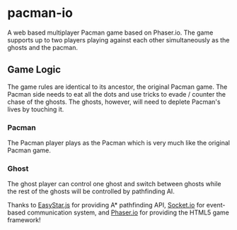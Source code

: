 # pacman-io
A web based multiplayer Pacman game based on Phaser.io. The game supports up to two players playing against each other simultaneously as the ghosts and the pacman. 

## Game Logic
The game rules are identical to its ancestor, the original Pacman game. The Pacman side needs to eat all the dots and use tricks to evade / counter the chase of the ghosts. The ghosts, however, will need to deplete Pacman's lives by touching it.

### Pacman
The Pacman player plays as the Pacman which is very much like the original Pacman game.

### Ghost
The ghost player can control one ghost and switch between ghosts while the rest of the ghosts will be controlled by pathfinding AI.

Thanks to [EasyStar.js](https://github.com/prettymuchbryce/easystarjs) for providing A* pathfinding API, [Socket.io](https://github.com/socketio/socket.io) for event-based communication system, and [Phaser.io](https://github.com/photonstorm/phaser) for providing the HTML5 game framework!
